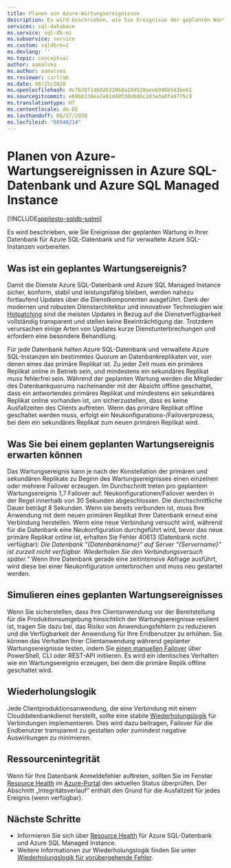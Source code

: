 ```yaml
---
title: Planen von Azure-Wartungsereignissen
description: Es wird beschrieben, wie Sie Ereignisse der geplanten Wartung für Azure SQL-Datenbank und für verwaltete Azure SQL-Instanzen vorbereiten.
services: sql-database
ms.service: sql-db-mi
ms.subservice: service
ms.custom: sqldbrb=1
ms.devlang: ''
ms.topic: conceptual
author: aamalvea
ms.author: aamalvea
ms.reviewer: carlrab
ms.date: 08/25/2020
ms.openlocfilehash: 4c7b78f14602632068a19d520aeeb940b543be61
ms.sourcegitcommit: e69bb334ea7e81d49530ebd6c2d3a3a8fa9775c9
ms.translationtype: HT
ms.contentlocale: de-DE
ms.lasthandoff: 08/27/2020
ms.locfileid: "88948214"
---
```

# <a name="plan-for-azure-maintenance-events-in-azure-sql-database-and-azure-sql-managed-instance"></a>Planen von Azure-Wartungsereignissen in Azure SQL-Datenbank und Azure SQL Managed Instance
[!INCLUDE[appliesto-sqldb-sqlmi](../includes/appliesto-sqldb-sqlmi.md)]

Es wird beschrieben, wie Sie Ereignisse der geplanten Wartung in Ihrer Datenbank für Azure SQL-Datenbank und für verwaltete Azure SQL-Instanzen vorbereiten.

## <a name="what-is-a-planned-maintenance-event"></a>Was ist ein geplantes Wartungsereignis?

Damit die Dienste Azure SQL-Datenbank und Azure SQL Managed Instance sicher, konform, stabil und leistungsfähig bleiben, werden nahezu fortlaufend Updates über die Dienstkomponenten ausgeführt. Dank der modernen und robusten Dienstarchitektur und innovativer Technologien wie [Hotpatching](https://aka.ms/azuresqlhotpatching) sind die meisten Updates in Bezug auf die Dienstverfügbarkeit vollständig transparent und stellen keine Beeinträchtigung dar. Trotzdem verursachen einige Arten von Updates kurze Dienstunterbrechungen und erfordern eine besondere Behandlung. 

Für jede Datenbank halten Azure SQL-Datenbank und verwaltete Azure SQL-Instanzen ein bestimmtes Quorum an Datenbankreplikaten vor, von denen eines das primäre Replikat ist. Zu jeder Zeit muss ein primäres Replikat online in Betrieb sein, und mindestens ein sekundäres Replikat muss fehlerfrei sein. Während der geplanten Wartung werden die Mitglieder des Datenbankquorums nacheinander mit der Absicht offline geschaltet, dass ein antwortendes primäres Replikat und mindestens ein sekundäres Replikat online vorhanden ist, um sicherzustellen, dass es keine Ausfallzeiten des Clients auftreten. Wenn das primäre Replikat offline geschaltet werden muss, erfolgt ein Neukonfigurations-/Failoverprozess, bei dem ein sekundäres Replikat zum neuen primären Replikat wird.  

## <a name="what-to-expect-during-a-planned-maintenance-event"></a>Was Sie bei einem geplanten Wartungsereignis erwarten können

Das Wartungsereignis kann je nach der Konstellation der primären und sekundären Replikate zu Beginn des Wartungsereignisses einen einzelnen oder mehrere Failover erzeugen. Im Durchschnitt treten pro geplantem Wartungsereignis 1,7 Failover auf. Neukonfigurationen/Failover werden in der Regel innerhalb von 30 Sekunden abgeschlossen. Die durchschnittliche Dauer beträgt 8 Sekunden. Wenn sie bereits verbunden ist, muss Ihre Anwendung mit dem neuen primären Replikat Ihrer Datenbank erneut eine Verbindung herstellen. Wenn eine neue Verbindung versucht wird, während für die Datenbank eine Neukonfiguration durchgeführt wird, bevor das neue primäre Replikat online ist, erhalten Sie Fehler 40613 (Datenbank nicht verfügbar): *Die Datenbank "{Datenbankname}" auf Server "{Servername}" ist zurzeit nicht verfügbar. Wiederholen Sie den Verbindungsversuch später.“* Wenn Ihre Datenbank gerade eine zeitintensive Abfrage ausführt, wird diese bei einer Neukonfiguration unterbrochen und muss neu gestartet werden.

## <a name="how-to-simulate-a-planned-maintenance-event"></a>Simulieren eines geplanten Wartungsereignisses

Wenn Sie sicherstellen, dass Ihre Clientanwendung vor der Bereitstellung für die Produktionsumgebung hinsichtlich der Wartungsereignisse resilient ist, tragen Sie dazu bei, das Risiko von Anwendungsfehlern zu reduzieren und die Verfügbarkeit der Anwendung für Ihre Endbenutzer zu erhöhen. Sie können das Verhalten Ihrer Clientanwendung während geplanter Wartungsereignisse testen, indem Sie [einen manuellen Failover](https://aka.ms/mifailover-techblog) über PowerShell, CLI oder REST-API initiieren. Es wird ein identisches Verhalten wie ein Wartungsereignis erzeugen, bei dem die primäre Replik offline geschaltet wird.

## <a name="retry-logic"></a>Wiederholungslogik

Jede Clientproduktionsanwendung, die eine Verbindung mit einem Clouddatenbankdienst herstellt, sollte eine stabile [Wiederholungslogik](troubleshoot-common-connectivity-issues.md#retry-logic-for-transient-errors) für Verbindungen implementieren. Dies wird dazu beitragen, Failover für die Endbenutzer transparent zu gestalten oder zumindest negative Auswirkungen zu minimieren.

## <a name="resource-health"></a>Ressourcenintegrität

Wenn für Ihre Datenbank Anmeldefehler auftreten, sollten Sie im Fenster [Resource Health](../../service-health/resource-health-overview.md#get-started) im [Azure-Portal](https://portal.azure.com) den aktuellen Status überprüfen. Der Abschnitt „Integritätsverlauf“ enthält den Grund für die Ausfallzeit für jedes Ereignis (wenn verfügbar).

## <a name="next-steps"></a>Nächste Schritte

- Informieren Sie sich über [Resource Health](resource-health-to-troubleshoot-connectivity.md) für Azure SQL-Datenbank und Azure SQL Managed Instance.
- Weitere Informationen zur Wiederholungslogik finden Sie unter [Wiederholungslogik für vorübergehende Fehler](troubleshoot-common-connectivity-issues.md#retry-logic-for-transient-errors).
